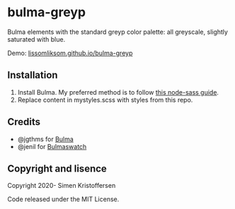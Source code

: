 # bulma-greyp

Bulma elements with the standard greyp color palette: all greyscale, slightly saturated with blue.

Demo: [lissomliksom.github.io/bulma-greyp](https://lissomliksom.github.io/bulma-greyp)

## Installation

1. Install Bulma. My preferred method is to follow [this node-sass guide](https://bulma.io/documentation/customize/with-node-sass/).
2. Replace content in mystyles.scss with styles from this repo.

## Credits

* @jgthms for [Bulma](https://bulma.io)
* @jenil for [Bulmaswatch](https://jenil.github.io/bulmaswatch/)

## Copyright and lisence

Copyright 2020- Simen Kristoffersen

Code released under the MIT License.